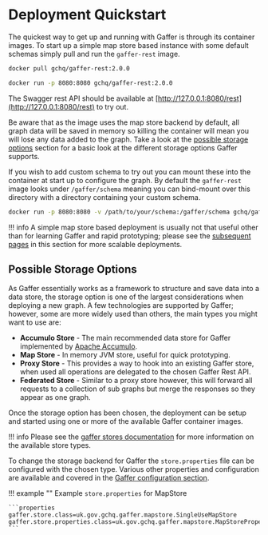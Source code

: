 # Deployment Quickstart

The quickest way to get up and running with Gaffer is through its container
images. To start up a simple map store based instance with some default schemas
simply pull and run the `gaffer-rest` image.

```bash
docker pull gchq/gaffer-rest:2.0.0
```

```bash
docker run -p 8080:8080 gchq/gaffer-rest:2.0.0
```

The Swagger rest API should be available at
[http://127.0.0.1:8080/rest](http://127.0.0.1:8080/rest) to try out.

Be aware that as the image uses the map store backend by default, all graph
data will be saved in memory so killing the container will mean you will lose
any data added to the graph. Take a look at the [possible storage options](#possible-storage-options)
section for a basic look at the different storage options Gaffer supports.

If you wish to add custom schema to try out you can mount these into the
container at start up to configure the graph. By default the `gaffer-rest` image
looks under `/gaffer/schema` meaning you can bind-mount over this directory with
a directory containing your custom schema.

```bash
docker run -p 8080:8080 -v /path/to/your/schema:/gaffer/schema gchq/gaffer-rest:2.0.0
```

!!! info
    A simple map store based deployment is usually not that useful other than
    for learning Gaffer and rapid prototyping; please see the [subsequent pages](./gaffer-docker.md)
    in this section for more scalable deployments.

## Possible Storage Options

As Gaffer essentially works as a framework to structure and save data into a
data store, the storage option is one of the largest considerations when
deploying a new graph. A few technologies are supported by Gaffer; however, some
are more widely used than others, the main types you might want to use are:

- **Accumulo Store** - The main recommended data store for Gaffer implemented by
    [Apache Accumulo](https://accumulo.apache.org/).
- **Map Store** - In memory JVM store, useful for quick prototyping.
- **Proxy Store** - This provides a way to hook into an existing Gaffer store,
    when used all operations are delegated to the chosen Gaffer Rest API.
- **Federated Store** - Similar to a proxy store however, this will forward all
    requests to a collection of sub graphs but merge the responses so they
    appear as one graph.

Once the storage option has been chosen, the deployment can be setup and started
using one or more of the available Gaffer container images.

!!! info
    Please see the [gaffer stores documentation](../gaffer-stores/store-guide.md)
    for more information on the available store types.

To change the storage backend for Gaffer the `store.properties` file can be
configured with the chosen type. Various other properties and configuration are
available and covered in the [Gaffer configuration section](../gaffer-config/config.md).

!!! example ""
    Example `store.properties` for MapStore

    ```properties
    gaffer.store.class=uk.gov.gchq.gaffer.mapstore.SingleUseMapStore
    gaffer.store.properties.class=uk.gov.gchq.gaffer.mapstore.MapStoreProperties
    ```
